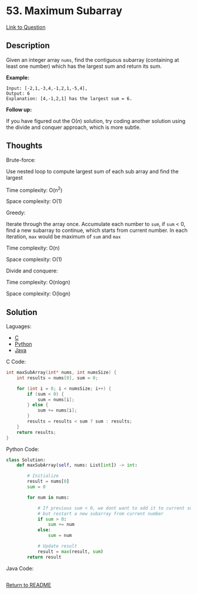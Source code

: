 # 53. Maximum Subarray
[Link to Question](https://leetcode.com/problems/maximum-subarray/)

## Description

Given an integer array `nums`, find the contiguous subarray (containing at least one number) which has the largest sum and return its sum.

**Example:**

```
Input: [-2,1,-3,4,-1,2,1,-5,4],
Output: 6
Explanation: [4,-1,2,1] has the largest sum = 6.
```

**Follow up:**

If you have figured out the O(*n*) solution, try coding another solution using the divide and conquer approach, which is more subtle.



## Thoughts

Brute-force: 

Use nested loop to compute largest sum of each sub array and find the largest

Time complexity: O(n<sup>2</sup>)  

Space complexity: O(1)



Greedy: 

Iterate through the array once.  Accumulate each number to `sum`, if `sum` < 0, find a new subarray to continue, which starts from current number. In each iteration, `max` would be maximum of `sum` and `max`



Time complexity: O(n)  

Space complexity: O(1)





Divide and conquere:

Time complexity: O(nlogn)  

Space complexity: O(logn)









## Solution

Laguages:

- [C](#C)
- [Python](#python)
- [Java](#java)

<div id="C"></div>C Code:

```C
int maxSubArray(int* nums, int numsSize) {
    int results = nums[0], sum = 0;

    for (int i = 0; i < numsSize; i++) {
        if (sum < 0) {
            sum = nums[i];
        } else {
            sum += nums[i];
        }
        results = results < sum ? sum : results;
    }
    return results;
}
```

<div id="python"></div>Python Code:

```python
class Solution:
    def maxSubArray(self, nums: List[int]) -> int:

        # Initialize
        result = nums[0]
        sum = 0

        for num in nums:

            # If previous sum < 0, we dont want to add it to current subarray
            # but restart a new subarray from current number
            if sum > 0:
                sum += num
            else:
                sum = num

            # Update result
            result = max(result, sum)
        return result

```

<div id="java"></div>Java Code:

```java

```

[Return to README](./../README.md)

